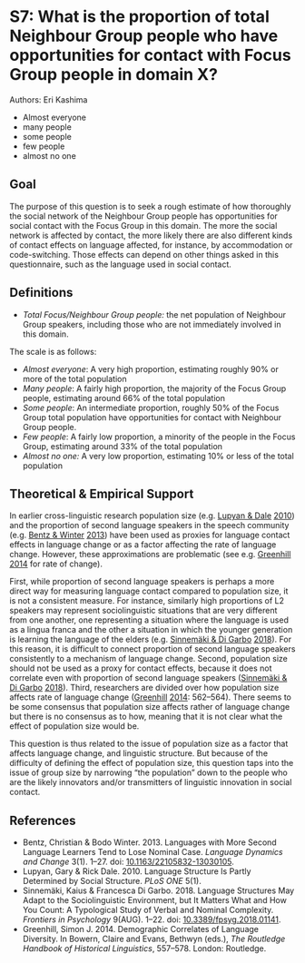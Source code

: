 # S7: What is the proportion of total Neighbour Group people who have opportunities for contact with Focus Group people in domain X?

Authors: Eri Kashima
- Almost everyone
- many people
- some people
- few people
- almost no one


## Goal

The purpose of this question is to seek a rough estimate of how thoroughly the social network of the Neighbour Group people has opportunities for social contact with the Focus Group in this domain. The more the social network is affected by contact, the more likely there are also different kinds of contact effects on language affected, for instance, by accommodation or code-switching. Those effects can depend on other things asked in this questionnaire, such as the language used in social contact.


## Definitions

- *Total Focus/Neighbour Group people:* the net population of Neighbour Group speakers, including those who are not immediately involved in this domain.


The scale is as follows:

- *Almost everyone*: A very high proportion, estimating roughly 90% or more of the total population
- *Many people*: A fairly high proportion, the majority of the Focus Group people, estimating around 66% of the total population
- *Some people*: An intermediate proportion, roughly 50% of the Focus Group total population have opportunities for contact with Neighbour Group people.
- *Few people*: A fairly low proportion, a minority of the people in the Focus Group, estimating around 33% of the total population
- *Almost no one:* A very low proportion, estimating 10% or less of the total population

## Theoretical & Empirical Support

In earlier cross-linguistic research population size (e.g. [Lupyan & Dale](#source-LupyanDale2010) [2010](#source-LupyanDale2010)) and the proportion of second language speakers in the speech community (e.g. [Bentz & Winter](#source-BentzWinter2013) [2013](#source-BentzWinter2013)) have been used as proxies for language contact effects in language change or as a factor affecting the rate of language change. However, these approximations are problematic (see e.g. [Greenhill](#source-Greenhill2014) [2014](#source-Greenhill2014) for rate of change).

First, while proportion of second language speakers is perhaps a more direct way for measuring language contact compared to population size, it is not a consistent measure. For instance, similarly high proportions of L2 speakers may represent sociolinguistic situations that are very different from one another, one representing a situation where the language is used as a lingua franca and the other a situation in which the younger generation is learning the language of the elders (e.g. [Sinnemäki & Di Garbo](#source-SinnemakiDiGarbo2018) [2018](#source-SinnemakiDiGarbo2018)). For this reason, it is difficult to connect proportion of second language speakers consistently to a mechanism of language change. Second, population size should not be used as a proxy for contact effects, because it does not correlate even with proportion of second language speakers ([Sinnemäki & Di Garbo](#source-SinnemakiDiGarbo2018) [2018](#source-SinnemakiDiGarbo2018)). Third, researchers are divided over how population size affects rate of language change ([Greenhill](#source-Greenhill2014) [2014](#source-Greenhill2014): 562–564). There seems to be some consensus that population size affects rather of language change but there is no consensus as to how, meaning that it is not clear what the effect of population size would be.

This question is thus related to the issue of population size as a factor that affects language change, and linguistic structure. But because of the difficulty of defining the effect of population size, this question taps into the issue of group size by narrowing “the population” down to the people who are the likely innovators and/or transmitters of linguistic innovation in social contact.
## References

- <a id="source-BentzWinter2013"> </a>Bentz, Christian & Bodo Winter. 2013. Languages with More Second Language Learners Tend to Lose Nominal Case. _Language Dynamics and Change_ 3(1). 1–27. doi: [10.1163/22105832-13030105](https://doi.org/10.1163/22105832-13030105).
- <a id="source-LupyanDale2010"> </a>Lupyan, Gary & Rick Dale. 2010. Language Structure Is Partly Determined by Social Structure. _PLoS ONE_ 5(1).
- <a id="source-SinnemakiDiGarbo2018"> </a>Sinnemäki, Kaius & Francesca Di Garbo. 2018. Language Structures May Adapt to the Sociolinguistic Environment, but It Matters What and How You Count: A Typological Study of Verbal and Nominal Complexity. _Frontiers in Psychology_ 9(AUG). 1–22. doi: [10.3389/fpsyg.2018.01141](https://doi.org/10.3389/fpsyg.2018.01141).
- <a id="source-Greenhill2014"> </a>Greenhill, Simon J. 2014. Demographic Correlates of Language Diversity. In Bowern, Claire and Evans, Bethwyn (eds.), _The Routledge Handbook of Historical Linguistics_, 557–578. London: Routledge.
